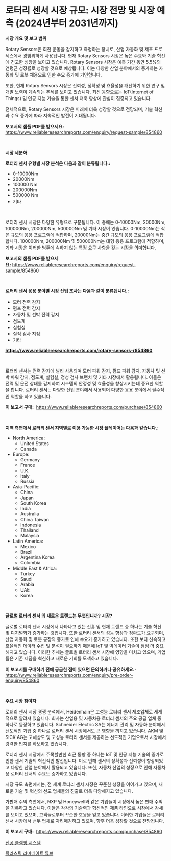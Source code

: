 <p><h1>로터리 센서 시장 규모: 시장 전망 및 시장 예측 (2024년부터 2031년까지)</h1></p><p><strong>시장 개요 및 보고 범위</strong></p>
<p><p>Rotary Sensors은 회전 운동을 감지하고 측정하는 장치로, 산업 자동화 및 제조 프로세스에서 광범위하게 사용됩니다. 현재 Rotary Sensors 시장은 높은 수요와 기술 혁신에 견고한 성장을 보이고 있습니다. Rotary Sensors 시장은 예측 기간 동안 5.5%의 연평균 성장률로 성장할 것으로 예상됩니다. 이는 다양한 산업 분야에서의 증가하는 자동화 및 로봇 채용으로 인한 수요 증가에 기인합니다.</p><p>또한, 현재 Rotary Sensors 시장은 신뢰성, 정확성 및 효율성을 개선하기 위한 연구 및 개발 노력이 계속되는 추세를 보이고 있습니다. 최신 동향으로는 IoT(Internet of Things) 및 인공 지능 기술을 통한 센서 더욱 향상에 관심이 집중되고 있습니다.</p><p>전체적으로, Rotary Sensors 시장은 미래에 더욱 성장할 것으로 전망되며, 기술 혁신과 수요 증가에 따라 지속적인 발전이 기대됩니다.</p></p>
<p><strong>보고서의 샘플 PDF를 받으세요:</strong> <a href="https://www.reliableresearchreports.com/enquiry/request-sample/854860">https://www.reliableresearchreports.com/enquiry/request-sample/854860</a></p>
<p>&nbsp;</p>
<p><strong>시장 세분화</strong></p>
<p><strong>로터리 센서 유형별 시장 분석은 다음과 같이 분류됩니다.:</strong></p>
<p><ul><li>0-10000Nm</li><li>20000Nm</li><li>100000 Nm</li><li>200000Nm</li><li>500000 Nm</li><li>기타</li></ul></p>
<p>&nbsp;</p>
<p><p>로터리 센서 시장은 다양한 유형으로 구분됩니다. 이 중에는 0-10000Nm, 20000Nm, 100000Nm, 200000Nm, 500000Nm 및 기타 시장이 있습니다. 0-10000Nm는 작은 규모의 응용 프로그램에 적합하며, 20000Nm는 중간 규모의 응용 프로그램에 적합합니다. 100000Nm, 200000Nm 및 500000Nm는 대형 응용 프로그램에 적합하며, 기타 시장은 이러한 범주에 속하지 않는 특정 요구 사항을 갖는 시장을 의미합니다.</p></p>
<p><strong>보고서의 샘플 PDF를 받으세요:</strong>&nbsp;<a href="https://www.reliableresearchreports.com/enquiry/request-sample/854860">https://www.reliableresearchreports.com/enquiry/request-sample/854860</a></p>
<p>&nbsp;</p>
<p><strong> 로터리 센서 응용 분야별 시장 산업 조사는 다음과 같이 분류됩니다.:</strong></p>
<p><ul><li>모터 전력 감지</li><li>펌프 전력 감지</li><li>자동차 및 선박 전력 감지</li><li>점도계</li><li>실험실</li><li>질적 검사 지점</li><li>기타</li></ul></p>
<p><strong><a href="https://www.reliableresearchreports.com/rotary-sensors-r854860">https://www.reliableresearchreports.com/rotary-sensors-r854860</a></strong></p>
<p>&nbsp;</p>
<p><p>로터리 센서는 전력 감지에 널리 사용되며 모터 파워 감지, 펌프 파워 감지, 자동차 및 선박 파워 감지, 점도계, 실험실, 정성 검사 브랜치 및 기타 시장에서 활용됩니다. 이들은 전력 및 운전 상태를 감지하여 시스템의 안정성 및 효율성을 향상시키는데 중요한 역할을 합니다. 로터리 센서는 다양한 산업 분야에서 사용되어 다양한 응용 분야에서 필수적인 역할을 하고 있습니다.</p></p>
<p><strong>이 보고서 구매:</strong>&nbsp; <a href="https://www.reliableresearchreports.com/purchase/854860">https://www.reliableresearchreports.com/purchase/854860</a></p>
<p>&nbsp;</p>
<p><strong>지역 측면에서 로터리 센서 지역별로 이용 가능한 시장 플레이어는 다음과 같습니다.:</strong></p>
<p><ul>
    <li>
        North America:
        <ul>
            <li>United States</li>
            <li>Canada</li>
        </ul>
    </li>
    <li>
        Europe:
        <ul>
            <li>Germany</li>
            <li>France</li>
            <li>U.K.</li>
            <li>Italy</li>
            <li>Russia</li>
        </ul>
    </li>
    <li>
        Asia-Pacific:
        <ul>
            <li>China</li>
            <li>Japan</li>
            <li>South Korea</li>
            <li>India</li>
            <li>Australia</li>
            <li>China Taiwan</li>
            <li>Indonesia</li>
            <li>Thailand</li>
            <li>Malaysia</li>
        </ul>
    </li>
    <li>
        Latin America:
        <ul>
            <li>Mexico</li>
            <li>Brazil</li>
            <li>Argentina Korea</li>
            <li>Colombia</li>
        </ul>
    </li>
    <li>
        Middle East & Africa:
        <ul>
            <li>Turkey</li>
            <li>Saudi</li>
            <li>Arabia</li>
            <li>UAE</li>
            <li>Korea</li>
        </ul>
    </li>
    </ul></p>
<p>&nbsp;</p>
<p><strong>글로벌 로터리 센서 의 새로운 트렌드는 무엇입니까? 시장?</strong></p>
<p><p>글로벌 로터리 센서 시장에서 나타나고 있는 신흥 및 현재 트렌드 중 하나는 기술 혁신 및 디지털화가 증가하는 것입니다. 또한 로터리 센서의 성능 향상과 정확도가 요구되며, 산업 자동화 및 로봇 공장의 증가로 인해 수요가 증가하고 있습니다. 또한 보다 신속하고 효율적인 데이터 수집 및 분석이 필요하기 때문에 IoT 및 빅데이터 기술이 점점 더 중요해지고 있습니다. 이러한 추세는 글로벌 로터리 센서 시장에 영향을 미치고 있으며, 기업들은 기존 제품을 혁신하고 새로운 기회를 모색하고 있습니다.</p></p>
<p><strong>이 보고서를 구매하기 전에 궁금한 점이 있으면 문의하거나 공유하세요.</strong>- <a href="https://www.reliableresearchreports.com/enquiry/pre-order-enquiry/854860">https://www.reliableresearchreports.com/enquiry/pre-order-enquiry/854860</a></p>
<p>&nbsp;</p>
<p><strong>주요 시장 참여자</strong></p>
<p><p>로터리 센서 시장 경쟁 분석에서, Heidenhain은 고성능 로터리 센서 제조업체로 세계적으로 알려져 있습니다. 회사는 산업용 및 자동차용 로터리 센서의 주요 공급 업체 중 하나로 등장하고 있습니다. Schneider Electric SA는 에너지 관리 및 자동화 분야에서 선도적인 기업 중 하나로 로터리 센서 시장에서도 큰 영향을 끼치고 있습니다. AKM 및 SICK AG는 고해상도 및 고성능 로터리 센서를 제공하는 선도적인 기업으로서 시장에서 강력한 입지를 확보하고 있습니다.</p><p>로터리 센서 시장에서 주목할만한 최근 동향 중 하나는 IoT 및 인공 지능 기술의 증가로 인한 센서 기술의 혁신적인 발전입니다. 이로 인해 센서의 정확성과 신뢰성이 향상되었고 다양한 산업 분야에서 활용되고 있습니다. 또한, 자동차 산업의 성장으로 인해 자동차용 로터리 센서의 수요도 증가하고 있습니다.</p><p>시장 규모 측면에서는, 전 세계 로터리 센서 시장은 꾸준한 성장을 이어가고 있으며, 새로운 기술 및 혁신의 선도 업체들의 진출로 더욱 다양해지고 있습니다.</p><p>가판매 수익 측면에서, NXP 및 Honeywell와 같은 기업들이 시장에서 높은 판매 수익을 기록하고 있습니다. 이들은 각각의 기술력과 혁신적인 제품 라인으로 시장에서 강세를 보이고 있으며, 고객들로부터 꾸준한 호응을 얻고 있습니다. 이러한 기업들은 로터리 센서 시장에서 선두 업체로 자리매김하고 있으며, 향후 더욱 성장할 것으로 전망됩니다.</p></p>
<p><strong>이 보고서 구매:</strong>&nbsp;&nbsp;<a href="https://www.reliableresearchreports.com/purchase/854860">https://www.reliableresearchreports.com/purchase/854860</a></p>
<p><p><a href="https://github.com/Howaoole34545/Market-Research-Report-List-1/blob/main/363346116439.md">진공 클램핑 시스템</a></p><p><a href="https://medium.com/@raisin7568/%ED%94%8C%EB%9D%BC%EC%8A%A4%ED%8B%B1-%EC%A0%81%EC%B8%B5-%ED%8A%9C%EB%B8%8C-%EC%8B%9C%EC%9E%A5-%EB%B6%84%EC%84%9D-%EA%B8%80%EB%A1%9C%EB%B2%8C-%EC%82%B0%EC%97%85-%EC%A0%84%EB%A7%9D-%EB%B0%8F-%EC%98%88%EC%B8%A1-2024%EB%85%84%EB%B6%80%ED%84%B0-2031%EB%85%84-0bb54e057762">플라스틱 라미네이트 튜브</a></p></p>